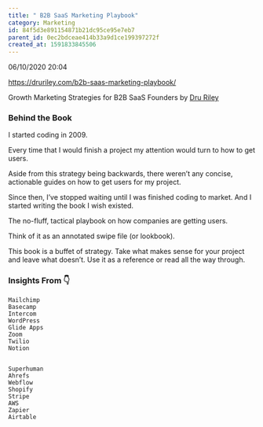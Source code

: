 ```yaml
---
title: " B2B SaaS Marketing Playbook"
category: Marketing
id: 84f5d3e891154871b21dc95ce95e7eb7
parent_id: 0ec2bdceae414b33a9d1ce199397272f
created_at: 1591833845506
---
```


06/10/2020 20:04

https://druriley.com/b2b-saas-marketing-playbook/

Growth Marketing Strategies for B2B SaaS Founders
by [Dru Riley](/brain/-Dru-Riley)

### Behind the Book

I started coding in 2009.

Every time that I would finish a project my attention would turn to how to get users. 

Aside from this strategy being backwards, there weren’t any concise, actionable guides on how to get users for my project. 

Since then, I’ve stopped waiting until I was finished coding to market. And I started writing the book I wish existed.

The no-fluff, tactical playbook on how companies are getting users. 

Think of it as an annotated swipe file (or lookbook).

This book is a buffet of strategy. Take what makes sense for your project and leave what doesn’t. Use it as a reference or read all the way through.  

### Insights From 👇

    Mailchimp
    Basecamp
    Intercom
    WordPress
    Glide Apps
    Zoom
    Twilio
    Notion


    Superhuman
    Ahrefs
    Webflow
    Shopify
    Stripe
    AWS
    Zapier
    Airtable


    
